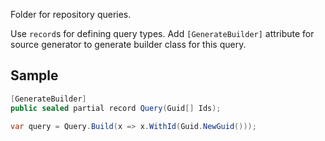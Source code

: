 Folder for repository queries.

Use `record`s for defining query types. Add `[GenerateBuilder]` attribute for source generator to generate builder class for this query.

## Sample

```csharp
[GenerateBuilder]
public sealed partial record Query(Guid[] Ids); 
```

```csharp
var query = Query.Build(x => x.WithId(Guid.NewGuid()));
```
